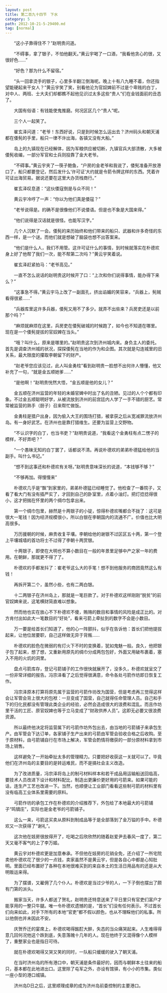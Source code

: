 ```yaml
---
layout: post
title: 第二百九十四节　下水
category: 5
path: 2012-10-21-5-29400.md
tag: [normal]
---
```


　　“这小子靠得住不？”赵明贵问道。

　　“不碍事，拿了银子，不怕他翻天。”黄云宇喝了一口酒，“我看他贪心的很，又很好色……”

　　“好色？那为什么不留宿。”

　　“头一回拿烫手的银子，心里多半翻江倒海呢。晚上十有八九睡不着，你还指望能硬起来干女人？”黄云宇笑了笑，别看他沦为官奴婢前不过是个卑贱的白丁，对中人、两班、士大夫们却都瞧不起他见识过太多这些“贵人”们在金钱面前的丑态了。

　　大国有俗语：有钱能使鬼推磨。何况区区几个“贵人”呢。

　　三个人一起笑了。

　　崔玄泽问道：“老爷！东西好说，只是到时候怎么运出去？济州码头和朝天浦都在倭髡的手里，船只一律不许出海，各镇又没有大船。”

　　岛上的九镇现在已经解体，因为军粮供应被切断，九镇官兵大部溃散，大多被倭髡收编，一部分军官和士兵则投靠了金大老爷。

　　“不碍事。”黄云宇夹了一筷子鲍鱼，“户房的金老爷和我说了，倭髡准备开放港口了，船只都要登记，然后发什么‘许可证’大约就是令箭令牌这样的东西。凭着许可证出海贸易。据说还要在这里大办货栈商行。”

　　崔玄泽叹息道：“这伙倭寇倒是与众不同！”

　　黄云宇冷哼了一声：“你以为他们真是倭寇？”

　　“老爷说得是。的确不是很像他们不说倭语。但是也不象是大国来得。”

　　“他们说得是汉话就是很怪。也能写汉字。”

　　几个人沉默了一会。倭髡的来历始终和他们带来的船只、武器和许多奇怪的东西一样，是一个谜。而他们就是想破了脑袋也想不出答案来。

　　“他们是什么人，我们不用管。这许可证什么的事情，到时候就落实在朴德欢身上好了他帮了我们一次，能不帮第二次吗？”黄云宇笑着说。

　　崔玄泽赶紧拍马：“老爷高见。”

　　一直不怎么说话的赵明贵这时候开了口：“上次和你们说得事情，能办得下来么？”

　　“这事急不得。”黄云宇马上改了一副面孔，挤出谄媚的笑容来，“兵器上，髡贼看得很紧……”

　　“兵器库里这许多兵器，倭髡又用不了多少。就弄不出些来？兵房吏还是以前那个吗？”

　　“麻烦就麻烦在这里，兵房吏在倭髡破城的时候跑了，如今也不知道在哪里。现在是一个倭髡提拔的官奴婢在当头。”

　　“哦？叫什么，原来是哪里的。”赵明贵这次到济州城内来。身负主人的委托。首先是调查济州城的状况，探探倭髡在当地的作为和企图。其次就是勾连城里的旧关系，最大限度的攥取李朝留下的财产。

　　“赵老爷您应该见过，此人叫金勇柱”看到赵明贵一脸想不出何许人懵懂，他又补充了一句，“就是金五顺她爹……”

　　“是他啊！”赵明贵恍然大悟，“金五顺是他的女儿？”

　　金五顺在济州监营的年轻的未婚官婢中时出了名的丑陋。见过的人个个都有印象。不过金五顺聪明好学，从被流放到济州的前宫廷内人学了一手不错的厨艺。常常被监营的熟手（厨子）召来帮忙做饭。

　　金勇柱是猎户出身，因为偷入大王的围场打猎，被拿获之后从宽减罪流放济州岛。有一身好武艺。在济州也是靠打猎维生。还要为监营上交野物。

　　“不认识字的白丁，也当书吏？”赵明贵说道，“我看这个金勇柱有点二愣子的模样，不好弄吧？”

　　“一个愚昧无知的白丁罢了，话都说不清。再说朴德欢的弟弟朴德猛给他的当副手。叫什么书记。”

　　“想不到这事还和朴德欢有关呀。”赵明贵意味深长的说道，“本钱够不够？”

　　“不够再加。得慢慢来”

　　朴德欢几乎是“飘”到家里的，弟弟朴德猛已经睡觉了。他检查了一番院子，又看了看大门有没有插严实了，才回到自己的卧室里，点着小油灯。把灯捻捻得很小，这才把揣在怀里的两个绸巾包拿出来。

　　第一个绸巾包里，赫然是十两银子的小锭，惊得朴德欢嘴都合不拢了：这可是很大一笔钱！因为经济规模很小，所以白银在李朝国内的流通不广。价值也比大明高很多。

　　万历援朝的时候，麻贵收复平壤。李朝给他的谢银不过区区五十两，第一个登上平壤城墙的首功将士不过得了李朝十两赏银。

　　十两银子，即使在大明也不算小数目在一般的年景里足够中产之家一年的费用。在朝鲜，那就更不得了了。

　　朴德欢的手都发抖了：崔老爷这么大的手笔！想不到他服务的商团竟然这么有钱！

　　再拆开第二个，虽然小些，也有二两白银。

　　十二两银子在济州岛上，那就是一笔巨款了。对于朴德欢这样刚刚“脱贫”的前官奴婢来说，这笔横财简直难以想象。

　　然而他也实在放心不下朴德欢不傻，贿赂的数目和事情的风险是成正比的。对方肯付出如此大一笔数目的“好处”，看来弓箭上牵扯到的数字不会是小数目。

　　万一要是给首长们知道了，他的心一阵颤抖，似乎在告诉他：首长们把他提拔起来，让他位居要职，自己这样做无异于背叛……

　　朴德欢的脸色在微弱的有灯火下不时的变换着，犹如鬼魅一般。良久，他把银子包了起来，想了想，又重新用原先的绸巾分成两包包好，外面又用破布裹着，塞入不用的火炕的洞里。

　　盘点弓箭库存，登记弓箭铺子的工作很快就展开了，没多久，朴德欢就呈交了一份非常详细的报告。冯宗泽看了之后觉得很满意，命令各处弓箭作坊即日恢复工作。

　　冯宗泽原本打算将原先属于监营的弓箭作坊改为国营，但是考虑再三觉得这样会让军管会背上很大的包袱：一旦变成了国营，自己就得任命管理人员。自己和手下的归化民都没有管理此类企业的经验，必然会造成很大的浪费和混乱。而且作坊里干活的工匠、原官奴婢也等于立马变成了“财政供养人员”。这即无必要又很浪费资源。

　　所以最终他决定将监营属下的弓箭作坊外包出去，由当地的弓箭铺子来承包生产。由军管会下达订单，各家铺子生产出来的弓箭由军管会验收合格之后收购。至于原材料，由弓箭铺自行在市场上解决，军管会酌情将缴获的一部分原材料拿到市场上销售。

　　这样避免了一开始牵扯太多的管理精力。只要把好收获这一关就可以了。毕竟他们在济州岛的主要目的是转运难民，而不是搞社会主义改造。

　　为了改进质量，冯宗泽将岛上的制弓材料样本和若干成品用运输船送回临高，要技术人员改进下设计和材料配比，制造出更廉价更好用的弓箭来。如果可能的话，连生产工艺也改进一下。当然，也顺便让工业部门看看这些制弓箭的材料里有没有临高工业体系里需要的原料。

　　弓箭作坊的承包工作在朴德欢的介绍推荐下，外包给了本地最大的弓箭铺子“鸣镝庄”，实际也是金老爷的弓箭铺子。

　　这么一来，弓箭这买卖从原料到制成品等于是全部落到了金万镒的手中。朴德欢又一次获得了“谢礼”。

　　这次他在妓房很放得开了，吃喝之后欣欣然的随着赵爱尹去春风一度了，第二天又毫不客气的上了李万姬。

　　黄云宇对朴德欢更是加意奉承。不但他在妓房的花销全免，还介绍了一所宅院卖他朴德欢花了很少的一点钱，卖家虽然不是黄云宇，但是各自心中都是心知肚明。里面已经布置好了各种在本地很难买到的来自本土的生活日用品有的还是从大明贩运来得。

　　为了摆谱，又雇佣了几个仆人。朴德欢是当过少爷的人，一下子倒也摆出了颇有门第的派头。

　　搬家当天，许多人都送了贺礼，赵明贵还特意送来了平日里只有官吏们富户才能享用的一整只牛腿。唯一令朴德欢遗憾的是，“首长”们没有任何表示。不过首长们向来如此，对手下所有的本地“官吏”都不假以颜色，也从不理睬他们的私事。所以他倒也并未因此不安。

　　庆贺乔迁的宴席上，朴德欢喝得酩酊大醉，失态的当众痛哭起来。人生难得得意几回何况他这个跌到底，失意落魄十几年的人。现在他终于又混得像个人模样了，重整家业也是指日可待。

　　就在朴德欢喝得又哭又笑的同时，一队船只缓缓的驶入了朝天浦。

　　在当时济州岛的所有港口中，朝天浦是条件最好的，因而与朝鲜本土往来的船只，基本都在此地进出口。这里除了屯军之外，亦设有馆驿，有小小的市集。类似一座小型的港口城镇。

　　济州岛D日之后，这里顺理成章的成为济州岛前委控制的主要港口。
